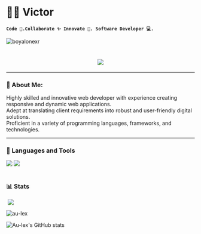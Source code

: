 
# 🏄‍♂️ Victor

**`Code 💜.Collaborate ✨ Innovate 🚀. Software Developer 💻.`**
<p align="cente">
  <img src="https://komarev.com/ghpvc/?username=au-lex&label=Profile%20views&color=0e75b6&style=flat" alt="boyalonexr" />
</p>

<h1 align="center">
  <a href="https://github.com/micheal-victor"><img src="https://readme-typing-svg.herokuapp.com?lines=Frontend+Developer;Loves+to+Collaborate;Always+learning+new+things&center=true&width=500&height=50"></a>
</h1>

---

### 💫 About Me:
Highly skilled and innovative web developer with experience creating responsive and dynamic web applications.  
Adept at translating client requirements into robust and user-friendly digital solutions.  
Proficient in a variety of programming languages, frameworks, and technologies.
 
---
### 🧰 Languages and Tools


<div align="cente">
    <img src="https://skillicons.dev/icons?i=react,html,css,github,figma,tailwind,git" />
    <img src="https://skillicons.dev/icons?i=nodejs,javascript,typescript,express,firebase,mongodb,nextjs,mysql" /><br>
</div>



#



#

### 📊 Stats

<p>&nbsp;<img align="center" src="https://github-readme-stats.vercel.app/api?username=au-lex&show_icons=true&locale=en&theme=react"au-lex" /></p>

<p><img align="center" src="https://github-readme-streak-stats.herokuapp.com/?user=au-lex&theme=react" alt="au-lex" /></p>



![Au-lex's GitHub stats](https://github-readme-stats.vercel.app/api/top-langs?username=au-lex&show_icons=true&theme=gruvbox)


#


